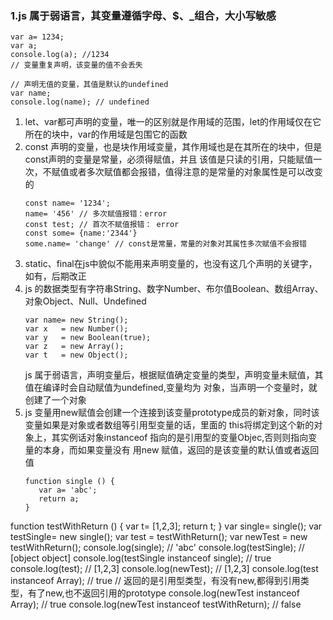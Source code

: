 ### 1.js 属于弱语言，其变量遵循字母、$、_组合，大小写敏感
```
var a= 1234;
var a; 
console.log(a); //1234
// 变量重复声明，该变量的值不会丢失
```
```
// 声明无值的变量，其值是默认的undefined
var name;
console.log(name); // undefined
```
1. let、var都可声明的变量，唯一的区别就是作用域的范围，let的作用域仅在它所在的块中，var的作用域是包围它的函数
2. const 声明的变量，也是块作用域变量，其作用域也是在其所在的块中，但是const声明的变量是常量，必须得赋值，并且
   该值是只读的引用，只能赋值一次，不赋值或者多次赋值都会报错，值得注意的是常量的对象属性是可以改变的
   ```
   const name= '1234';
   name= '456' // 多次赋值报错：error
   const test; // 首次不赋值报错： error
   const some= {name:'2344'}
   some.name= 'change' // const是常量，常量的对象对其属性多次赋值不会报错
   ```
3. static、final在js中貌似不能用来声明变量的，也没有这几个声明的关键字，如有，后期改正
4. js 的数据类型有字符串String、数字Number、布尔值Boolean、数组Array、对象Object、Null、Undefined
   ```
   var name= new String();
   var x   = new Number();
   var y   = new Boolean(true);
   var z   = new Array();
   var t   = new Object();
   ```
   js 属于弱语言，声明变量后，根据赋值确定变量的类型，声明变量未赋值，其值在编译时会自动赋值为undefined,变量均为
   对象，当声明一个变量时，就创建了一个对象
5. js 变量用new赋值会创建一个连接到该变量prototype成员的新对象，同时该变量如果是对象或者数组等引用型变量的话，里面的
   this将绑定到这个新的对象上，其实例话对象instanceof 指向的是引用型的变量Objec,否则则指向变量的本身，而如果变量没有
   用new 赋值，返回的是该变量的默认值或者返回值
   ```
   function single () {
      var a= 'abc';
      return a;
   }
  function testWithReturn () {
      var t= [1,2,3];
      return t;
   }
   var single= single();
   var testSingle= new single();
   var test = testWithReturn();
   var newTest = new testWithReturn();
   console.log(single); // 'abc'
   console.log(testSingle); // [object object]
   console.log(testSingle instanceof single); // true
   console.log(test); // [1,2,3]
   console.log(newTest); // [1,2,3]
   console.log(test instanceof Array); // true
   // 返回的是引用型类型，有没有new,都得到引用类型，有了new,也不返回引用的prototype
   console.log(newTest instanceof Array); // true
   console.log(newTest instanceof testWithReturn); // false
   ```
